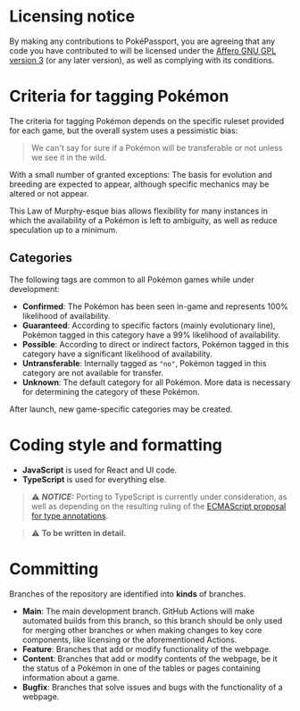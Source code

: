 # Licensing notice

By making any contributions to PokéPassport, you are agreeing that any code you have contributed to will be licensed under the [Affero GNU GPL version 3](https://github.com/YonicDev/poke-passport/blob/main/LICENSE.md) (or any later version), as well as complying with its conditions.

# Criteria for tagging Pokémon

The criteria for tagging Pokémon depends on the specific ruleset provided for each game, but the overall system uses a pessimistic bias: 

> We can't say for sure if a Pokémon will be transferable or not unless we see it in the wild.

With a small number of granted exceptions: The basis for evolution and breeding are expected to appear, although specific mechanics may be altered or not appear.

This Law of Murphy-esque bias allows flexibility for many instances in which the availability of a Pokémon is left to ambiguity, as well as reduce speculation up to a minimum.

## Categories

The following tags are common to all Pokémon games while under development:

* **Confirmed**: The Pokémon has been seen in-game and represents 100% likelihood of availability.
* **Guaranteed**: According to specific factors (mainly evolutionary line), Pokémon tagged in this category have a 99% likelihood of availability.
* **Possible**: According to direct or indirect factors, Pokémon tagged in this category have a significant likelihood of availability.
* **Untransferable**: Internally tagged as `"no"`, Pokémon tagged in this category are not available for transfer.
* **Unknown**: The default category for all Pokémon. More data is necessary for determining the category of these Pokémon.

After launch, new game-specific categories may be created.

# Coding style and formatting

* **JavaScript** is used for React and UI code.
* **TypeScript** is used for everything else.

> ⚠️ ***NOTICE:*** Porting to TypeScript is currently under consideration, as well as depending on the resulting ruling of the [ECMAScript proposal for type annotations](https://github.com/tc39/proposal-type-annotations).

> ⚠️ **To be written in detail.**

# Committing

Branches of the repository are identified into **kinds** of branches.

* **Main**: The main development branch. GitHub Actions will make automated builds from this branch, so this branch should be only used for merging other branches or when making changes to key core components, like licensing or the aforementioned Actions.
* **Feature**: Branches that add or modify functionality of the webpage.
* **Content**: Branches that add or modify contents of the webpage, be it the status of a Pokémon in one of the tables or pages containing information about a game.
* **Bugfix**: Branches that solve issues and bugs with the functionality of a webpage. 